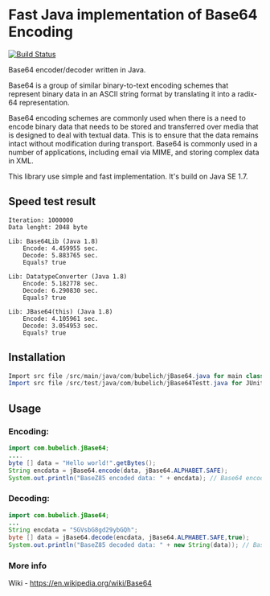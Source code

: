 # Fast Java implementation of Base64 Encoding
[![Build Status](https://travis-ci.org/thesimj/jBase64.svg?branch=master)](https://travis-ci.org/thesimj/jBase64)

Base64 encoder/decoder written in Java.

Base64 is a group of similar binary-to-text encoding schemes that represent binary data in an ASCII string format
by translating it into a radix-64 representation.

Base64 encoding schemes are commonly used when there is a need to encode binary data that needs to be stored and
transferred over media that is designed to deal with textual data. This is to ensure that the data remains intact
without modification during transport. Base64 is commonly used in a number of applications, including email via MIME,
and storing complex data in XML.

This library use simple and fast implementation. It's build on Java SE 1.7.

## Speed test result
```
Iteration: 1000000
Data lenght: 2048 byte
```
```
Lib: Base64Lib (Java 1.8)
	Encode: 4.459955 sec.
	Decode: 5.883765 sec.
	Equals? true

Lib: DatatypeConverter (Java 1.8)
	Encode: 5.182778 sec.
	Decode: 6.290830 sec.
	Equals? true

Lib: JBase64(this) (Java 1.8)
	Encode: 4.105961 sec.
	Decode: 3.054953 sec.
	Equals? true
```

## Installation
```java
Import src file /src/main/java/com/bubelich/jBase64.java for main class.
Import src file /src/test/java/com/bubelich/jBase64Testt.java for JUnit 4 tests.
```

## Usage

### Encoding:

```java
import com.bubelich.jBase64;
....
byte [] data = "Hello world!".getBytes();
String encdata = jBase64.encode(data, jBase64.ALPHABET.SAFE);
System.out.println("BaseZ85 encoded data: " + encdata); // Base64 encoded data: SGVsbG8gd29ybGQh
```

### Decoding:

```java
import com.bubelich.jBase64;
...
String encdata = "SGVsbG8gd29ybGQh";
byte [] data = jBase64.decode(encdata, jBase64.ALPHABET.SAFE,true);
System.out.println("BaseZ85 decoded data: " + new String(data)); // Base64 decoded data: Hello World!
```

### More info
Wiki - https://en.wikipedia.org/wiki/Base64
